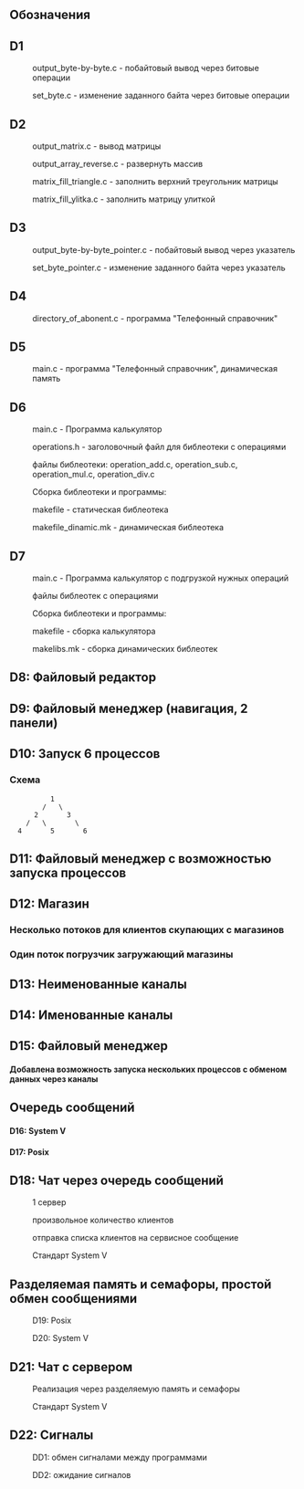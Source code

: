 ## Обозначения

## D1

<dl>
  <dd>
    <dl>
        output_byte-by-byte.c - побайтовый вывод через битовые операции
    </dl>
    <dl>
        set_byte.c - изменение заданного байта через битовые операции
    </dl>
  </dd>
</dl>

## D2
<dl>
  <dd>
    <dl>
        output_matrix.c - вывод матрицы
    </dl>
    <dl>
        output_array_reverse.c - развернуть массив
    </dl>
    <dl>
        matrix_fill_triangle.c - заполнить верхний треугольник матрицы
    </dl>
    <dl>
        matrix_fill_ylitka.c - заполнить матрицу улиткой
    </dl>
  </dd>
</dl>

## D3

<dl>
  <dd>
    <dl>
        output_byte-by-byte_pointer.c - побайтовый вывод через указатель
    </dl>
    <dl>
        set_byte_pointer.c - изменение заданного байта через указатель
    </dl>
    
  </dd>
</dl>

## D4

<dl>
  <dd>
    <dl>
        directory_of_abonent.c - программа "Телефонный справочник"
    </dl>
  </dd>
</dl>

## D5

<dl>
  <dd>
    <dl>
        main.c - программа "Телефонный справочник",  динамическая память
    </dl>
  </dd>
</dl>

## D6
<dl>
  <dd>
    <dl>
        main.c - Программа калькулятор 
    </dl>
    <dl>
        operations.h - заголовочный файл для библеотеки с операциями
    </dl>
    <dl>
        файлы библеотеки: operation_add.c, operation_sub.c, operation_mul.c, operation_div.c
    </dl>
    <dl>
        Сборка библеотеки и программы:
        <dl>
          makefile - статическая библеотека
        </dl>
        <dl>
          makefile_dinamic.mk - динамическая библеотека
        </dl>
    </dl>
  </dd>
</dl>

## D7

<dl>
  <dd>
    <dl>
        main.c - Программа калькулятор с подгрузкой нужных операций
    </dl>
    <dl>
        файлы библеотек с операциями
    </dl>
    <dl>
        Сборка библеотеки и программы:
        <dl>
          makefile - сборка калькулятора
        </dl>
        <dl>
          makelibs.mk - сборка динамических библеотек
        </dl>
    </dl>
  </dd>
</dl>

## D8: Файловый редактор

## D9: Файловый менеджер (навигация, 2 панели)

## D10: Запуск 6 процессов
### Схема
              1
            /   \
          2       3
        /   \       \
      4       5       6
## D11: Файловый менеджер с возможностью запуска процессов

## D12: Магазин
### Несколько потоков для клиентов скупающих с магазинов
### Один поток погрузчик загружающий магазины

## D13: Неименованные каналы

## D14: Именованные каналы

## D15: Файловый менеджер
#### Добавлена возможность запуска нескольких процессов с обменом данных через каналы

## Очередь сообщений
#### D16: System V
#### D17: Posix

## D18: Чат через очередь сообщений
<dl>
  <dd>
    <dl>
        1 сервер
    </dl>
    <dl>
        произвольное количество клиентов
    </dl>
    <dl>
        отправка списка клиентов на сервисное сообщение
    </dl>
    <dl>
        Стандарт System V
    </dl>
  </dd>
</dl>

## Разделяемая память и семафоры, простой обмен сообщениями

<dl>
  <dd>
    <dl>
        D19: Posix
    </dl>
    <dl>
        D20: System V
    </dl>
  </dd>
</dl>

## D21: Чат с сервером

<dl>
  <dd>
    <dl>
        Реализация через разделяемую память и семафоры
    </dl>
    <dl>
        Стандарт System V
    </dl>
  </dd>
</dl>

## D22: Сигналы

<dl>
  <dd>
    <dl>
        DD1: обмен сигналами между программами
    </dl>
    <dl>
        DD2: ожидание сигналов
    </dl>
  </dd>
</dl>